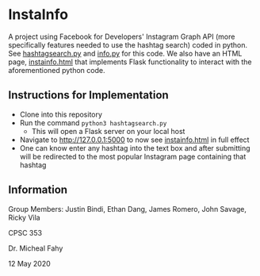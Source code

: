 # InstaInfo

A project using Facebook for Developers' Instagram Graph API (more specifically features needed to use the hashtag search) coded in python. See [hashtagsearch.py](https://github.com/rvila08/instainfo/blob/master/hashtagsearch.py) and [info.py](https://github.com/rvila08/instainfo/blob/master/info.py) for this code. We also have an HTML page, [instainfo.html](https://github.com/rvila08/instainfo/blob/master/templates/instainfo.html) that implements Flask functionality to interact with the aforementioned python code. 

## Instructions for Implementation

* Clone into this repository
* Run the command `python3 hashtagsearch.py`
  * This will open a Flask server on your local host
* Navigate to http://127.0.0.1:5000 to now see [instainfo.html](https://github.com/rvila08/instainfo/blob/master/templates/instainfo.html) in full effect
* One can know enter any hashtag into the text box and after submitting will be redirected to the most popular Instagram page containing that hashtag

## Information

Group Members: Justin Bindi, Ethan Dang, James Romero, John Savage, Ricky Vila


CPSC 353 


Dr. Micheal Fahy


12 May 2020
